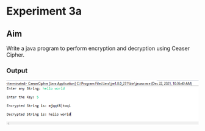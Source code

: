 # Experiment 3a

## Aim
Write a java program to perform encryption and decryption using Ceaser Cipher.



### Output

![output](CeaserCipher.png)
